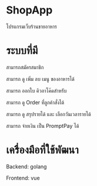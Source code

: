 # ShopApp

โปรแกรมเว็บร้านขายอาหาร 

# ระบบที่มี

สามารถสมัครสมาชิก

สามารถ ดู เพิ่ม ลบ เมนู ของอาหารได้

สามารถ ออกใบ คิวอาโค๊ดสำหรับ   

สามารถ ดู Order ที่ลูกค้าสั่งได้

สามารถ ดู สรุปรายได้ และ เลือกวันเวลารายได้

สามารถ จ่ายเงิน เป็น PromptPay ได้


# เครื่องมือที่ใช้พัฒนา 

Backend: golang 

Frontend: vue

